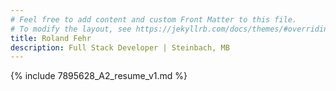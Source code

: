 ```yaml
---
# Feel free to add content and custom Front Matter to this file.
# To modify the layout, see https://jekyllrb.com/docs/themes/#overriding-theme-defaults
title: Roland Fehr
description: Full Stack Developer | Steinbach, MB
---
```


{% include 7895628_A2_resume_v1.md %}